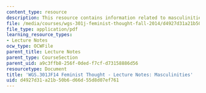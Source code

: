 ```yaml
---
content_type: resource
description: This resource contains information related to masculinities.
file: /media/courses/wgs-301j-feminist-thought-fall-2014/d4927d31a21b50b6d66d55d8d07ef761_MITWGS_301JF14_Sess25.pdf
file_type: application/pdf
learning_resource_types:
- Lecture Notes
ocw_type: OCWFile
parent_title: Lecture Notes
parent_type: CourseSection
parent_uid: a9c3ffb8-256f-0ded-f7cf-d73158886d56
resourcetype: Document
title: 'WGS.301JF14 Feminist Thought - Lecture Notes: Masculinities'
uid: d4927d31-a21b-50b6-d66d-55d8d07ef761
---
```

